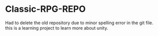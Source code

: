 # Classic-RPG-REPO
Had to delete the old repository due to minor spelling error in the git file. this is a learning project to learn more about unity.
